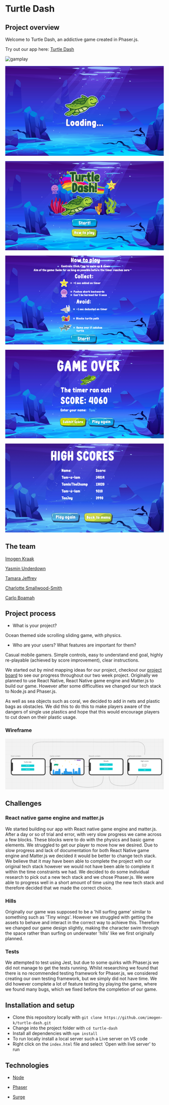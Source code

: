 # Turtle Dash

## Project overview
Welcome to Turtle Dash, an addictive game created in Phaser.js. 

Try out our app here: [Turtle Dash](http://turtle-dash.surge.sh/)

![gamplay](./readme-img/turtle-dash-gameplay.gif)

![loading](./readme-img/loading.png)

![menu](./readme-img/menu.png)

![info](./readme-img/info.png)

![end](./readme-img/end.png)

![highscore](./readme-img/highscore.png)


## The team
[Imogen Kraak](https://github.com/imogen-k)

[Yasmin Underdown](https://github.com/yu2491)

[Tamara Jeffrey](https://github.com/just-tam)

[Charlotte Smallwood-Smith](https://github.com/Charlotte-91)

[Carlo Boamah](https://github.com/cabju)

## Project process

*  What is your project?

Ocean themed side scrolling sliding game, with physics.

* Who are your users? What features are important for them?

Casual mobile gamers. Simple controls, easy to understand end goal, highly re-playable (achieved by score improvement), clear instructions.



We started out by mind mapping ideas for our project, checkout our [project board](https://miro.com/app/board/o9J_kipU7tY=/) to see our progress throughout our two week project. Originally we planned to use React Native, React Native game engine and Matter.js to build our game. However after some difficulties we changed our tech stack to Node.js and Phaser.js.


As well as sea objects such as coral, we decided to add in nets and plastic bags as obstacles. We did this to do this to make players aware of the dangers of single use plastics and hope that this would encourage players to cut down on their plastic usage.

### Wireframe
![wireframe](./readme-img/wireframe.png)

## Challenges

### React native game engine and matter.js
We started building our app with React native game engine and matter.js. After a day or so of trial and error, with very slow progress we came across a few blocks.
These blocks were to do with the physics and basic game elements. We struggled to get our player to move how we desired. 
Due to slow progress and lack of documentation for both React Native game engine and Matter.js we decided it would be better to change tech stack.
We believe that it may have been able to complete the project with our original tech stack however we would not have been able to complete it within the time constraints we had. 
We decided to do some individual research to pick out a new tech stack and we chose Phaser.js. We were able to progress well in a short amount of time using the new tech stack and therefore decided that we made the correct choice.

### Hills
Originally our game was supposed to be a 'hill surfing game' similar to something such as 'Tiny wings'. However we struggled with getting the assets to behave and interact in the correct way to achieve this.
Therefore we changed our game design slightly, making the character swim through the space rather than surfing on underwater 'hills' like we first originally planned.

### Tests
We attempted to test using Jest, but due to some quirks with Phaser.js we did not manage to get the tests running. Whilst researching we found that there is no recommended testing framework for Phaser.js, we considered creating our own testing framework, but we simply did not have time. We did however complete a lot of feature testing by playing the game, where we found many bugs, which we fixed before the completion of our game. 

## Installation and setup

* Clone this repository locally with `git clone https://github.com/imogen-k/turtle-dash.git`
* Change into the project folder with  `cd turtle-dash`
* Install all dependencies with `npm install`
* To run locally install a local server such a Live server on VS code
* Right click on the `index.html` file and select `Open with live server' to run


## Technologies

* [Node](https://nodejs.org/en/)

* [Phaser](https://phaser.io/)

* [Surge](https://surge.sh/)


